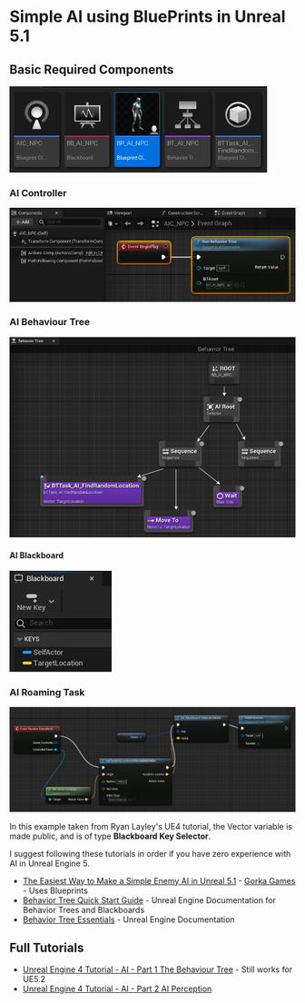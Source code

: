 # Simple AI using BluePrints in Unreal 5.1

## Basic Required Components

<img src="ai\assets\ai_requirements.png">

### AI Controller

<img src="ai\assets\ai_controller.png">

### AI Behaviour Tree

<img src="ai\assets\ai_behaviourtree.png">

#### AI Blackboard

<img src="ai\assets\ai_blackboard_simple.png">

### AI Roaming Task

<img src="ai\assets\ai_task_roaming.png">

In this example taken from Ryan Layley's UE4 tutorial, the Vector variable is made public, and is of type **Blackboard Key Selector**.


I suggest following these tutorials in order if you have zero experience with AI in Unreal Engine 5.

* [The Easiest Way to Make a Simple Enemy AI in Unreal 5.1](https://www.youtube.com/watch?v=xm-7m5Fw1HU&t) - [Gorka Games](https://www.youtube.com/@GorkaGames) - Uses Blueprints
* [Behavior Tree Quick Start Guide](https://docs.unrealengine.com/5.1/en-US/behavior-tree-in-unreal-engine---quick-start-guide/) - Unreal Engine Documentation for Behavior Trees and Blackboards
* [Behavior Tree Essentials](https://docs.unrealengine.com/5.1/en-US/behavior-tree-in-unreal-engine---overview/) - Unreal Engine Documentation


## Full Tutorials

* [Unreal Engine 4 Tutorial - AI - Part 1 The Behaviour Tree](https://www.youtube.com/watch?v=zNJEvAGiw7w&ab_channel=RyanLaley) - Still works for UE5.2
* [Unreal Engine 4 Tutorial - AI - Part 2 AI Perception](https://www.youtube.com/watch?v=X5l0u7M-ILo&ab_channel=RyanLaley)

